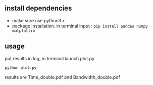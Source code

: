 ## install dependencies

- make sure use python3.x
- package installation. in terminal input : `pip install pandas numpy matplotlib`

## usage

put results in log, in terminal launch plot.py

`python plot.py`

results are Time_double.pdf and Bandwidth_double.pdf
